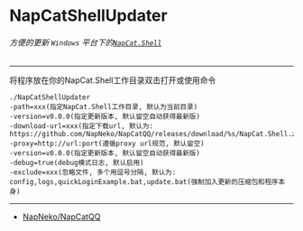 # NapCatShellUpdater
###### 方便的更新 `Windows` 平台下的[` NapCat.Shell `](https://github.com/NapNeko/NapCatQQ)

---

将程序放在你的NapCat.Shell工作目录双击打开或使用命令

``` shell
./NapCatShellUpdater
-path=xxx(指定NapCat.Shell工作目录, 默认为当前目录)
-version=v0.0.0(指定更新版本, 默认留空自动获得最新版)
-download-url=xxx(指定下载url, 默认为: https://github.com/NapNeko/NapCatQQ/releases/download/%s/NapCat.Shell.zip)
-proxy=http://url:port(遵循proxy url规范, 默认留空)
-version=v0.0.0(指定更新版本, 默认留空自动获得最新版)
-debug=true(debug模式日志, 默认启用)
-exclude=xxx(忽略文件, 多个用逗号分隔, 默认为: config,logs,quickLoginExample.bat,update.bat(强制加入更新的压缩包和程序本身)
```

---

- [NapNeko/NapCatQQ](https://github.com/NapNeko/NapCatQQ)
